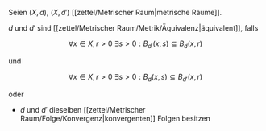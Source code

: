 Seien $(X, d)$, $(X, d')$ [[zettel/Metrischer Raum|metrische Räume]].

$d$ und $d'$ sind [[zettel/Metrischer Raum/Metrik/Äquivalenz|äquivalent]], falls

$$
	\forall x \in X, r \gt 0 \ \exists s \gt 0 : B_{d'}(x, s) \subseteq B_d(x, r)
$$

und

$$
	\forall x \in X, r \gt 0 \ \exists s \gt 0 : B_d(x, s) \subseteq B_{d'}(x, r)
$$

oder
- $d$ und $d'$ dieselben [[zettel/Metrischer Raum/Folge/Konvergenz|konvergenten]] Folgen besitzen